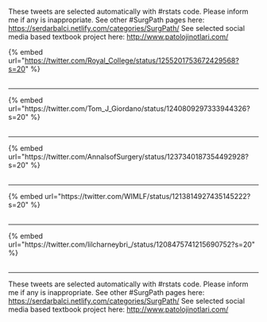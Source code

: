 

These tweets are selected automatically with #rstats code. Please inform me if any is inappropriate.
See other #SurgPath pages here: https://serdarbalci.netlify.com/categories/SurgPath/ 
See selected social media based textbook project here: http://www.patolojinotlari.com/

{% embed url="https://twitter.com/Royal_College/status/1255201753672429568?s=20" %}<br>
<br>
<hr>
{% embed url="https://twitter.com/Tom_J_Giordano/status/1240809297333944326?s=20" %}<br>
<br>
<hr>
{% embed url="https://twitter.com/AnnalsofSurgery/status/1237340187354492928?s=20" %}<br>
<br>
<hr>
{% embed url="https://twitter.com/WIMLF/status/1213814927435145222?s=20" %}<br>
<br>
<hr>
{% embed url="https://twitter.com/lilcharneybri_/status/1208475741215690752?s=20" %}<br>
<br>
<hr>


These tweets are selected automatically with #rstats code. Please inform me if any is inappropriate.
See other #SurgPath pages here: https://serdarbalci.netlify.com/categories/SurgPath/ 
See selected social media based textbook project here: http://www.patolojinotlari.com/
